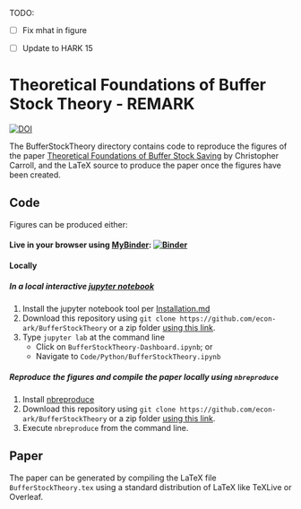 TODO:

- [ ] Fix mhat in figure 
- [ ] Update to HARK 15


# Theoretical Foundations of Buffer Stock Theory - REMARK

[![DOI](https://zenodo.org/badge/302430141.svg)](https://zenodo.org/badge/latestdoi/302430141)

The BufferStockTheory directory contains code to reproduce the figures of the paper [Theoretical Foundations of Buffer Stock Saving](https://econ-ark.github.io/BufferStockTheory/BufferStockTheory.pdf) by Christopher Carroll, and the LaTeX source to produce the paper once the figures have been created.

## Code 

Figures can be produced either:

#### Live in your browser using [MyBinder](https://mybinder.org): [![Binder](https://mybinder.org/badge_logo.svg)](http://econ-ark.org/materials/bufferstocktheory?launch)

#### Locally



##### In a local interactive [jupyter notebook](https://jupyter.org)
   1. Install the jupyter notebook tool per [Installation.md](https://github.com/econ-ark/REMARK)
   2. Download this repository using `git clone https://github.com/econ-ark/BufferStockTheory` or a zip folder [using this link](https://github.com/econ-ark/BufferStockTheory/archive/master.zip).
   3. Type `jupyter lab` at the command line
      - Click on `BufferStockTheory-Dashboard.ipynb`; or 
      - Navigate to `Code/Python/BufferStockTheory.ipynb`

##### Reproduce the figures and compile the paper locally using `nbreproduce`
   1. Install [nbreproduce](https://github.com/econ-ark/nbreproduce)
   2. Download this repository using `git clone https://github.com/econ-ark/BufferStockTheory` or a zip folder [using this link](https://github.com/econ-ark/BufferStockTheory/archive/master.zip).
   3. Execute `nbreproduce` from the command line.
	  
## Paper

The paper can be generated by compiling the LaTeX file `BufferStockTheory.tex` using a standard distribution of LaTeX like TeXLive or Overleaf.
